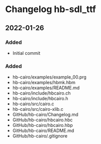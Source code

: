 [//]: # ( All notable changes to this project will be documented in this file. )
[//]: # ( Encoding: UTF-8 No BOM )
[//]: # ( ## 2022-01-26   ### Changed   ### Fixed   ### Added   ### Removed )
[//]: # ( Entries may not always be in chronological/commit order. )
[//]: # ( Others according to Markdown specifications. )

# Changelog hb-sdl_ttf


## 2022-01-26

### Added

   - Initial commit

### Added

   - hb-cairo/examples/example_00.prg
   - hb-cairo/examples/hbmk.hbm
   - hb-cairo/examples/README.md
   - hb-cairo/include/hbcairo.ch
   - hb-cairo/include/hbcairo.h
   - hb-cairo/src/cairo.c
   - hb-cairo/src/cairo-xlib.c
   - GitHub/hb-cairo/Changelog.md
   - GitHub/hb-cairo/hbcairo.hbc
   - GitHub/hb-cairo/hbcairo.hbp
   - GitHub/hb-cairo/README.md
   - GitHub/hb-cairo/.gitignore